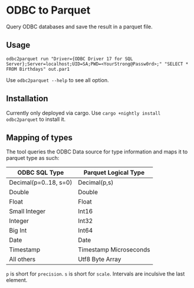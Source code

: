 # ODBC to Parquet

Query ODBC databases and save the result in a parquet file.

## Usage

```shell
odbc2parquet run "Driver={ODBC Driver 17 for SQL Server};Server=localhost;UID=SA;PWD=<YourStrong@Passw0rd>;" "SELECT * FROM Birthdays" out.par1
```

Use `odbc2parquet --help` to see all option.

## Installation

Currently only deployed via cargo. Use `cargo +nightly install odbc2parquet` to install it.

## Mapping of types

The tool queries the ODBC Data source for type information and maps it to parquet type as such:

| ODBC SQL Type         | Parquet Logical Type   |
|-----------------------|------------------------|
| Decimal(p=0..18, s=0) | Decimal(p,s)           |
| Double                | Double                 |
| Float                 | Float                  |
| Small Integer         | Int16                  |
| Integer               | Int32                  |
| Big Int               | Int64                  |
| Date                  | Date                   |
| Timestamp             | Timestamp Microseconds |
| All others            | Utf8 Byte Array        |

`p` is short for `precision`. `s` is short for `scale`. Intervals are inculsive the last element.
